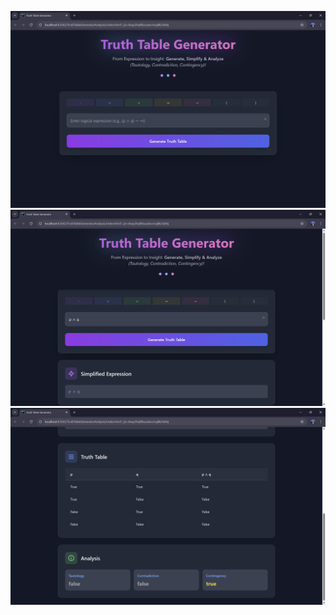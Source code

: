 ![Image Description](images/img.png)
![Image Description](images/img_1.png)
![Image Description](images/img_2.png)
